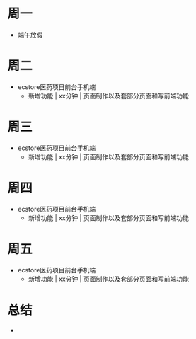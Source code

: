 # 周一
* 端午放假

# 周二
* ecstore医药项目前台手机端
    - 新增功能 | xx分钟 | 页面制作以及套部分页面和写前端功能

# 周三
* ecstore医药项目前台手机端
    - 新增功能 | xx分钟 | 页面制作以及套部分页面和写前端功能

# 周四
* ecstore医药项目前台手机端
    - 新增功能 | xx分钟 | 页面制作以及套部分页面和写前端功能

# 周五
* ecstore医药项目前台手机端
    - 新增功能 | xx分钟 | 页面制作以及套部分页面和写前端功能

# 总结
*
